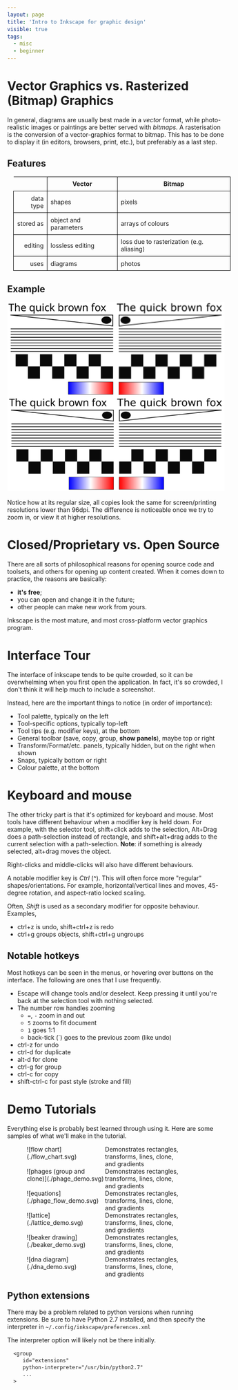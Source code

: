 ```yaml
---
layout: page
title: 'Intro to Inkscape for graphic design'
visible: true
tags:
  - misc
  - beginner
---
```


# Vector Graphics vs. Rasterized (Bitmap) Graphics

In general, diagrams are usually best made in a *vector* format, while photo-realistic images or paintings are better served with *bitmaps*. A rasterisation is the conversion of a vector-graphics format to bitmap. This has to be done to display it (in editors, browsers, print, etc.), but preferably as a last step.

## Features

<style>
table.content-tab {margin: 1em; width:100%;}
.content-tab td, .content-tab th {padding:1ex; border: .1ex solid black;}
.content-tab th:first-child {border: none;}
.content-tab td:first-child {text-align: right;
</style>
<table class="content-tab">
<tr><th></th> <th>Vector </th><th> Bitmap </th></tr>
<tr><td>data type   </td><td>shapes</td><td> pixels </td></tr>
<tr><td>stored as   </td><td>object and parameters </td><td> arrays of colours </td></tr>
<tr><td>editing   </td><td> lossless editing </td><td> loss due to rasterization (e.g. aliasing) </td></tr>
<tr><td>uses   </td><td> diagrams </td><td> photos </td></tr>
</table>

## Example

![Vector vs. Bitmap](./vector_bitmap.svg)

Notice how at its regular size, all copies look the same for screen/printing resolutions lower than 96dpi. The difference is noticeable once we try to zoom in, or view it at higher resolutions.

# Closed/Proprietary vs. Open Source

There are all sorts of philosophical reasons for opening source code and toolsets, and others for opening up content created. When it comes down to practice, the reasons are basically:
- **it's free**;
- you can open and change it in the future;
- other people can make new work from yours.

Inkscape is the most mature, and most cross-platform vector graphics program.

# Interface Tour

The interface of inkscape tends to be quite crowded, so it can be overwhelming when you first open the application. In fact, it's so crowded, I don't think it will help much to include a screenshot.

Instead, here are the important things to notice (in order of importance):
- Tool palette, typically on the left
- Tool-specific options, typically top-left
- Tool tips (e.g. modifier keys), at the bottom
- General toolbar (save, copy, group, **show panels**), maybe top or right
- Transform/Format/etc. panels, typically hidden, but on the right when shown
- Snaps, typically bottom or right
- Colour palette, at the bottom

# Keyboard and mouse
The other tricky part is that it's optimized for keyboard and mouse. Most tools have different behaviour when a modifier key is held down. For example, with the selector tool, shift+click adds to the selection, Alt+Drag does a path-selection instead of rectangle, and shift+alt+drag adds to the current selection with a path-selection.
**Note**: if something is already selected, alt+drag moves the object.

Right-clicks and middle-clicks will also have different behaviours.

A notable modifier key is *Ctrl* (^). This will often force more "regular" shapes/orientations. For example, horizontal/vertical lines and moves, 45-degree rotation, and aspect-ratio locked scaling.

Often, *Shift* is used as a secondary modifier for opposite behaviour. Examples,
- ctrl+z is undo, shift+ctrl+z is redo
- ctrl+g groups objects, shift+ctrl+g ungroups 

## Notable hotkeys

Most hotkeys can be seen in the menus, or hovering over buttons on the interface. The following are ones that I use frequently.

- Escape will change tools and/or deselect. Keep pressing it until you're back at the selection tool with nothing selected.
- The number row handles zooming 
  - `=`, `-` zoom in and out
  - `5` zooms to fit document
  - `1` goes 1:1
  - back-tick (`) goes to the previous zoom (like undo) 
- ctrl-z for undo
- ctrl-d for duplicate
- alt-d for clone
- ctrl-g for group
- ctrl-c for copy
- shift-ctrl-c for past style (stroke and fill)


# Demo Tutorials

Everything else is probably best learned through using it. Here are some samples of what we'll make in the tutorial.

<style>
div.demo-table {width: 90%; display:flex; flex-flow: row wrap; justify-content: center; align-items: stretch;}
div.demo-table>div {width: 40%;}
div.demo-table>div img {max-width: 100%}
</style>
<div class="demo-table">
<div class="left">
![flow chart](./flow_chart.svg)
</div>
<div class="right">
Demonstrates rectangles, transforms, lines, clone, and gradients
</div>

<div class="left">
![phages (group and clone)](./phage_demo.svg)
</div>
<div class="right">
Demonstrates rectangles, transforms, lines, clone, and gradients
</div>

<div class="left">
![equations](./phage_flow_demo.svg)
</div>
<div class="right">
Demonstrates rectangles, transforms, lines, clone, and gradients
</div>

<div class="left">
![lattice](./lattice_demo.svg)
</div>
<div class="right">
Demonstrates rectangles, transforms, lines, clone, and gradients
</div>

<div class="left">
![beaker drawing](./beaker_demo.svg)
</div>
<div class="right">
Demonstrates rectangles, transforms, lines, clone, and gradients
</div>

<div class="left">
![dna diagram](./dna_demo.svg)
</div>
<div class="right">
Demonstrates rectangles, transforms, lines, clone, and gradients
</div>

</div>




## Python extensions

There may be a problem related to python versions when running extensions. Be sure to have Python 2.7 installed, and then specify the interpreter in `~/.config/inkscape/preferences.xml`

The interpreter option will likely not be there initially.

```
  <group
     id="extensions"
     python-interpreter="/usr/bin/python2.7"
     ...
  >
```
